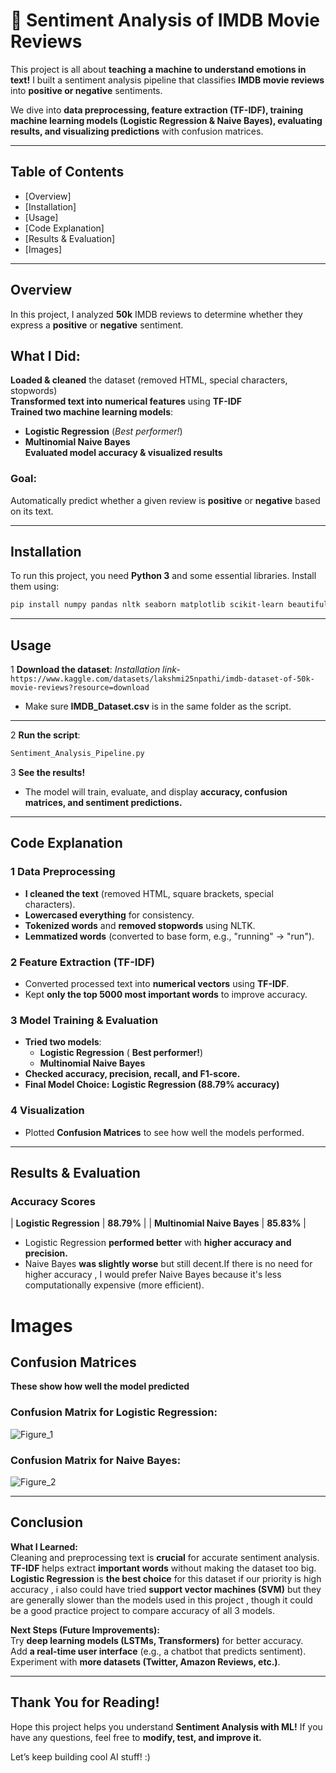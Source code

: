 # 📌 Sentiment Analysis of IMDB Movie Reviews

This project is all about **teaching a machine to understand emotions in text!** I built a sentiment analysis pipeline that classifies **IMDB movie reviews** into **positive or negative** sentiments.  

We dive into **data preprocessing, feature extraction (TF-IDF), training machine learning models (Logistic Regression & Naive Bayes), evaluating results, and visualizing predictions** with confusion matrices.  

---  

##  Table of Contents
- [Overview]
- [Installation]  
- [Usage] 
- [Code Explanation]  
- [Results & Evaluation]  
- [Images]  

---

##  Overview  
In this project, I analyzed **50k** IMDB reviews  to determine whether they express a **positive** or **negative** sentiment.   

 ## **What I Did:**  
 **Loaded & cleaned** the dataset (removed HTML, special characters, stopwords)  
 **Transformed text into numerical features** using **TF-IDF**  
 **Trained two machine learning models**:  
   - **Logistic Regression**  (*Best performer!*)  
   - **Multinomial Naive Bayes**  
 **Evaluated model accuracy & visualized results**  

### **Goal:** 
Automatically predict whether a given review is **positive** or **negative** based on its text.  

---

##  Installation
To run this project, you need **Python 3** and some essential libraries. Install them using:  

```bash
pip install numpy pandas nltk seaborn matplotlib scikit-learn beautifulsoup4
```

---

##  Usage
1️ **Download the dataset**: 
*Installation link-*    ``` 
https://www.kaggle.com/datasets/lakshmi25npathi/imdb-dataset-of-50k-movie-reviews?resource=download ```
 - Make sure **IMDB_Dataset.csv** is in the same folder as the script.  
---
2️ **Run the script**:  
```bash
Sentiment_Analysis_Pipeline.py
```

3️ **See the results!**  
- The model will train, evaluate, and display **accuracy, confusion matrices, and sentiment predictions.**  

---

##  Code Explanation
### 1️ Data Preprocessing  
- **I cleaned the text** (removed HTML, square brackets, special characters).  
- **Lowercased everything** for consistency.  
- **Tokenized words** and **removed stopwords** using NLTK.  
- **Lemmatized words** (converted to base form, e.g., "running" → "run").  

### 2️ Feature Extraction (TF-IDF)
- Converted processed text into **numerical vectors** using **TF-IDF**.  
- Kept **only the top 5000 most important words** to improve accuracy.  

### 3️ Model Training & Evaluation
- **Tried two models**:  
  - **Logistic Regression** ( **Best performer!**)  
  - **Multinomial Naive Bayes**  
- **Checked accuracy, precision, recall, and F1-score.**  
- **Final Model Choice:** **Logistic Regression (88.79% accuracy)**  

### 4 Visualization
- Plotted **Confusion Matrices** to see how well the models performed.  

---

##  Results & Evaluation
###  Accuracy Scores

| **Logistic Regression**   | **88.79%** |
| **Multinomial Naive Bayes**   | **85.83%**   |

- Logistic Regression **performed better** with **higher accuracy and precision.**  
- Naive Bayes **was slightly worse** but still decent.If there is no need for higher accuracy ,
  I would prefer Naive Bayes because it's less computationally expensive (more efficient). 

#  Images


##  Confusion Matrices 

**These show how well the model predicted**

### **Confusion Matrix for Logistic Regression:**  

![Figure_1](https://github.com/user-attachments/assets/5895cbd1-5e67-4ed5-b45b-a0a0bab75dfc)

 ### **Confusion Matrix for Naive Bayes:**  
![Figure_2](https://github.com/user-attachments/assets/9d197a10-0b7e-454d-8e8d-6126bab8705f)

---
##  Conclusion
 **What I Learned:**  
 Cleaning and preprocessing text is **crucial** for accurate sentiment analysis.  
 **TF-IDF** helps extract **important words** without making the dataset too big.  
 **Logistic Regression** is **the best choice** for this dataset if our priority is high accuracy , i also could have tried **support vector machines (SVM)** 
but they are generally slower than the models used in this project , though it could be a good practice project to compare accuracy of all 3 models.

 **Next Steps (Future Improvements):**  
 Try **deep learning models (LSTMs, Transformers)** for better accuracy.  
 Add **a real-time user interface** (e.g., a chatbot that predicts sentiment).  
 Experiment with **more datasets (Twitter, Amazon Reviews, etc.)**.  

---

##  Thank You for Reading!
Hope this project helps you understand **Sentiment Analysis with ML!** If you have any questions, feel free to **modify, test, and improve it.**  

Let’s keep building cool AI stuff! :)

